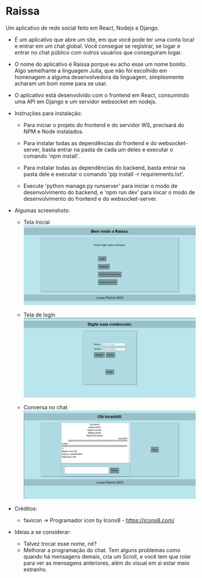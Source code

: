 # Raissa
Um aplicativo de rede social feito em React, Nodejs e Django.

* É um aplicativo que abre um site, em que você pode ter uma conta local e entrar em um chat global. Você consegue se registrar, se logar e entrar no chat público com outros usuários que conseguiram logar.

* O nome do aplicativo é Raissa porque eu acho esse um nome bonito. Algo semelhante a linguagem Julia, que não foi escolhido em homenagem a alguma desenvolvedora da linguagem, simplesmente acharam um bom nome para se usar.

* O aplicativo está desenvolvido com o frontend em React, consumindo uma API em Django e um servidor websocket em nodejs.

* Instruções para instalação:
  - Para iniciar o projeto do frontend e do servidor WS, precisará do NPM e Node instalados.

  - Para instalar todas as dependências do frontend e do websocket-server, basta entrar na pasta de cada um deles e executar o comando 'npm install'.

  - Para instalar todas as dependências do backend, basta entrar na pasta dele e executar o comando 'pip install -r requirements.txt'.

  - Execute 'python manage.py runserver' para iniciar o modo de desenvolvimento do backend, e 'npm run dev' para inicar o modo de desenvolvimento do frontend e do websocket-server.

* Algumas screenshots:
    - Tela Inicial
    ![Tela inicial](other/Screenshot1.png)

    - Tela de login
    ![Tela de login](other/Screenshot2.png)

    - Conversa no chat
    ![Conversa no chat](other/Screenshot3.png)

* Créditos:
    - favicon -> Programador icon by Icons8 - https://icons8.com/

* Ideias a se considerar:
    - Talvez trocar esse nome, né?
    - Melhorar a programação do chat. Tem alguns problemas como quando há mensagens demais, cria um Scroll, e você tem que rolar para ver as mensagens anteriores, além do visual em si estar meio estranho.
